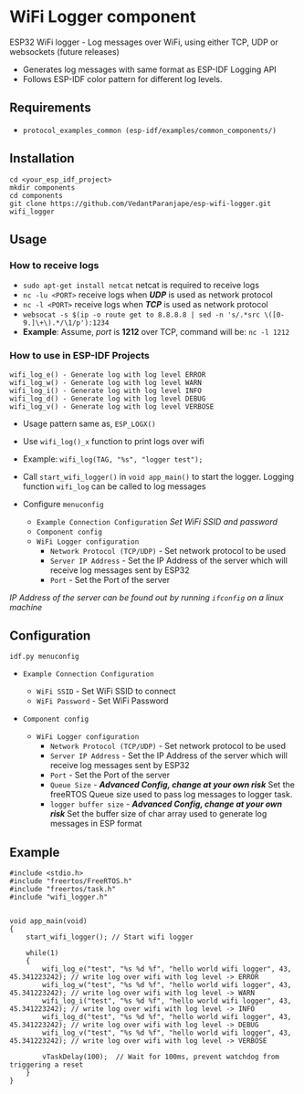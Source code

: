WiFi Logger component
====================
ESP32 WiFi logger - Log messages over WiFi, using either TCP, UDP or websockets (future releases)
* Generates log messages with same format as ESP-IDF Logging API
* Follows ESP-IDF color pattern for different log levels.

## Requirements

* `protocol_examples_common (esp-idf/examples/common_components/)`

## Installation

```
cd <your_esp_idf_project>
mkdir components
cd components
git clone https://github.com/VedantParanjape/esp-wifi-logger.git wifi_logger
```

## Usage

### How to receive logs

* `sudo apt-get install netcat` netcat is required to receive logs
* `nc -lu <PORT>` receive logs when ***UDP*** is used as network protocol
* `nc -l <PORT>` receive logs when ***TCP*** is used as network protocol
* `websocat -s $(ip -o route get to 8.8.8.8 | sed -n 's/.*src \([0-9.]\+\).*/\1/p'):1234`
* **Example**: Assume, *port* is **1212** over TCP, command will be: `nc -l 1212`     

### How to use in ESP-IDF Projects
```
wifi_log_e() - Generate log with log level ERROR
wifi_log_w() - Generate log with log level WARN
wifi_log_i() - Generate log with log level INFO
wifi_log_d() - Generate log with log level DEBUG
wifi_log_v() - Generate log with log level VERBOSE
```

* Usage pattern same as, `ESP_LOGX()`
* Use `wifi_log()_x` function to print logs over wifi
* Example: `wifi_log(TAG, "%s", "logger test");`
* Call `start_wifi_logger()` in `void app_main()` to start the logger. Logging function `wifi_log` can be called to log messages

* Configure `menuconfig`
  * `Example Connection Configuration` *Set WiFi SSID and password*
  * `Component config`
  * `WiFi Logger configuration`
    * `Network Protocol (TCP/UDP)` - Set network protocol to be used 
    * `Server IP Address` - Set the IP Address of the server which will receive log messages sent by ESP32
    * `Port` - Set the Port of the server

*IP Address of the server can be found out by running `ifconfig` on a linux machine*

## Configuration

```
idf.py menuconfig
```
* `Example Connection Configuration`
  * `WiFi SSID` -  Set WiFi SSID to connect
  * `WiFi Password` - Set WiFi Password

* `Component config`
  * `WiFi Logger configuration`
    * `Network Protocol (TCP/UDP)` - Set network protocol to be used 
    * `Server IP Address` - Set the IP Address of the server which will receive log messages sent by ESP32
    * `Port` - Set the Port of the server
    * `Queue Size` - ***Advanced Config, change at your own risk*** Set the freeRTOS Queue size used to pass log messages to logger task.
    * `logger buffer size` - ***Advanced Config, change at your own risk*** Set the buffer size of char array used to generate log messages in ESP format

## Example
```
#include <stdio.h>
#include "freertos/FreeRTOS.h"
#include "freertos/task.h"
#include "wifi_logger.h"


void app_main(void)
{
    start_wifi_logger(); // Start wifi logger

    while(1)
    {
        wifi_log_e("test", "%s %d %f", "hello world wifi logger", 43, 45.341223242); // write log over wifi with log level -> ERROR
        wifi_log_w("test", "%s %d %f", "hello world wifi logger", 43, 45.341223242); // write log over wifi with log level -> WARN
        wifi_log_i("test", "%s %d %f", "hello world wifi logger", 43, 45.341223242); // write log over wifi with log level -> INFO
        wifi_log_d("test", "%s %d %f", "hello world wifi logger", 43, 45.341223242); // write log over wifi with log level -> DEBUG
        wifi_log_v("test", "%s %d %f", "hello world wifi logger", 43, 45.341223242); // write log over wifi with log level -> VERBOSE

        vTaskDelay(100);  // Wait for 100ms, prevent watchdog from triggering a reset
    }
}
```